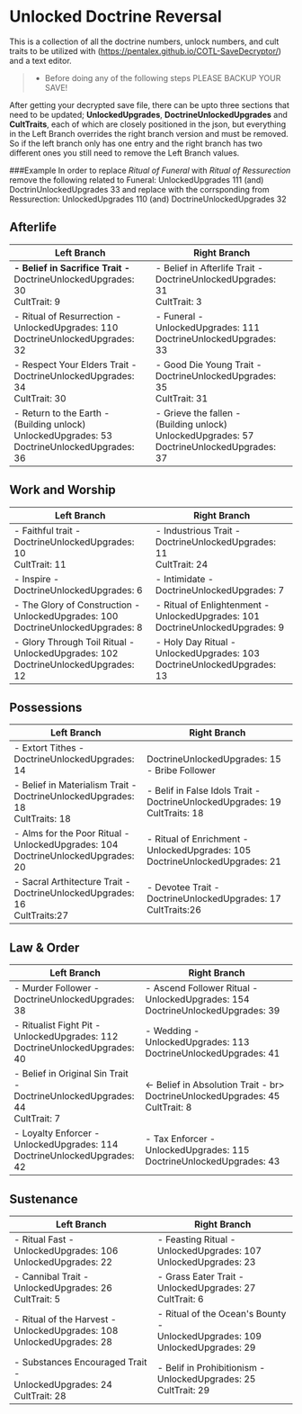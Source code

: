 # Unlocked Doctrine Reversal
This is a collection of all the doctrine numbers, unlock numbers, and cult traits to be utilized with (https://pentalex.github.io/COTL-SaveDecryptor/) and a text editor.  
>* Before doing any of the following steps PLEASE BACKUP YOUR SAVE!

After getting your decrypted save file, there can be upto three sections that need to be updated; **UnlockedUpgrades**, **DoctrineUnlockedUpgrades** and **CultTraits**, each of which are closely positioned in the json, but everything in the Left Branch overrides the right branch version and must be removed. So if the left branch only has one entry and the right branch has two different ones you still need to remove the Left Branch values.

###Example
In order to replace _Ritual of Funeral_ with _Ritual of Ressurection_ remove the following related to Funeral: UnlockedUpgrades 111 (and) DoctrinUnlockedUpgrades 33 and replace with the corrsponding from Ressurection: UnlockedUpgrades 110 (and) DoctrineUnlockedUpgrades 32


## Afterlife
|Left Branch|Right Branch|
|---|---|
| **- Belief in Sacrifice Trait -** <br> DoctrineUnlockedUpgrades: 30 <br> CultTrait: 9    |  - Belief in Afterlife Trait - <br> DoctrineUnlockedUpgrades: 31 <br> CultTrait: 3|
|  - Ritual of Resurrection -  <br> UnlockedUpgrades: 110 <br> DoctrineUnlockedUpgrades: 32|  - Funeral - <br> UnlockedUpgrades: 111 <br> DoctrineUnlockedUpgrades: 33|
| - Respect Your Elders Trait - <br> DoctrineUnlockedUpgrades: 34  <br> CultTrait: 30  | - Good Die Young Trait - <br> DoctrineUnlockedUpgrades: 35 <br> CultTrait: 31|
|  - Return to the Earth - <br> (Building unlock) UnlockedUpgrades: 53 <br> DoctrineUnlockedUpgrades: 36|  - Grieve the fallen - <br> (Building unlock) UnlockedUpgrades: 57 <br> DoctrineUnlockedUpgrades: 37|


## Work and Worship
|Left Branch|Right Branch|
|---|---|
| - Faithful trait - <br> DoctrineUnlockedUpgrades: 10 <br> CultTrait: 11 | - Industrious Trait - <br> DoctrineUnlockedUpgrades: 11  <br> CultTrait: 24|
|  - Inspire - <br> DoctrineUnlockedUpgrades: 6                   |  - Intimidate - <br> DoctrineUnlockedUpgrades: 7|
|  - The Glory of Construction - <br> UnlockedUpgrades: 100 <br> DoctrineUnlockedUpgrades: 8  |  - Ritual of Enlightenment - <br> UnlockedUpgrades: 101 <br> DoctrineUnlockedUpgrades: 9|
| - Glory Through Toil Ritual - <br> UnlockedUpgrades: 102 <br> DoctrineUnlockedUpgrades: 12 | - Holy Day Ritual - <br> UnlockedUpgrades: 103 <br> DoctrineUnlockedUpgrades: 13 |

## Possessions
|Left Branch|Right Branch|
|---|---|
| - Extort Tithes - <br> DoctrineUnlockedUpgrades: 14            | <br> DoctrineUnlockedUpgrades: 15 - Bribe Follower|
| - Belief in Materialism Trait - <br> DoctrineUnlockedUpgrades: 18 <br> CultTraits: 18| - Belif in False Idols Trait - <br> DoctrineUnlockedUpgrades: 19 <br> CultTraits: 18|
| - Alms for the Poor Ritual - <br> UnlockedUpgrades: 104 <br> DoctrineUnlockedUpgrades: 20 | - Ritual of Enrichment - <br> UnlockedUpgrades: 105 <br> DoctrineUnlockedUpgrades: 21 |
| - Sacral Arthitecture Trait - <br> DoctrineUnlockedUpgrades: 16  <br> CultTraits:27| - Devotee Trait - <br> DoctrineUnlockedUpgrades: 17 <br> CultTraits:26|

## Law & Order
|Left Branch|Right Branch|
|---|---|
| - Murder Follower - <br> DoctrineUnlockedUpgrades: 38 | - Ascend Follower Ritual - <br> UnlockedUpgrades: 154 <br> DoctrineUnlockedUpgrades: 39 |
| - Ritualist Fight Pit - <br> UnlockedUpgrades: 112 <br> DoctrineUnlockedUpgrades: 40 | - Wedding - <br> UnlockedUpgrades: 113 <br> DoctrineUnlockedUpgrades: 41 |
| - Belief in Original Sin Trait - <br> DoctrineUnlockedUpgrades: 44 <br> CultTrait: 7| <- Belief in Absolution Trait - br> DoctrineUnlockedUpgrades: 45  <br> CultTrait: 8|
| - Loyalty Enforcer - <br> UnlockedUpgrades: 114 <br> DoctrineUnlockedUpgrades: 42 | - Tax Enforcer - <br> UnlockedUpgrades: 115 <br> DoctrineUnlockedUpgrades: 43 |

## Sustenance
|Left Branch|Right Branch|
|---|---|
| - Ritual Fast - <br> UnlockedUpgrades: 106 <br> UnlockedUpgrades: 22 | - Feasting Ritual - <br> UnlockedUpgrades: 107 <br> UnlockedUpgrades: 23 |
| - Cannibal Trait - <br> UnlockedUpgrades: 26 <br> CultTrait: 5| - Grass Eater Trait - <br> UnlockedUpgrades: 27  <br> CultTrait: 6|
| - Ritual of the Harvest - <br> UnlockedUpgrades: 108 <br> UnlockedUpgrades: 28 | - Ritual of the Ocean's Bounty - <br> UnlockedUpgrades: 109 <br> UnlockedUpgrades: 29|
| - Substances Encouraged Trait - <br> UnlockedUpgrades: 24 <br> CultTrait: 28| - Belif in Prohibitionism - <br> UnlockedUpgrades: 25  <br> CultTrait: 29|
